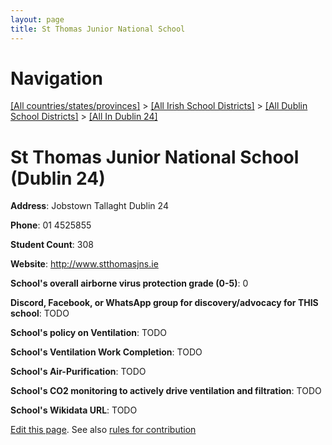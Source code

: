 ```yaml
---
layout: page
title: St Thomas Junior National School
---
```

# Navigation

[[All countries/states/provinces]](../../../..) > [[All Irish School Districts]](../../..) > [[All Dublin School Districts]](../..) > [[All In Dublin 24]](..)

# St Thomas Junior National School (Dublin 24)

**Address**: Jobstown Tallaght Dublin 24

**Phone**: 01 4525855

**Student Count**: 308

**Website**: <http://www.stthomasjns.ie>

**School's overall airborne virus protection grade (0-5)**: 0

**Discord, Facebook, or WhatsApp group for discovery/advocacy for THIS school**: TODO

**School's policy on Ventilation**: TODO

**School's Ventilation Work Completion**: TODO

**School's Air-Purification**: TODO

**School's CO2 monitoring to actively drive ventilation and filtration**: TODO

**School's Wikidata URL**: TODO


[Edit this page](https://github.com/ventilate-schools/Ireland/edit/main/./Dublin_24/St_Thomas_Junior_National_School.md). See also [rules for contribution](../../../contribution-rules/)